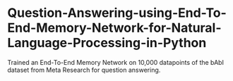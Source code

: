 # Question-Answering-using-End-To-End-Memory-Network-for-Natural-Language-Processing-in-Python
Trained an End-To-End Memory Network on 10,000 datapoints of the bAbI dataset from Meta Research for question answering.
